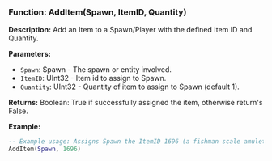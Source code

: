 ### Function: AddItem(Spawn, ItemID, Quantity)

**Description:**
Add an Item to a Spawn/Player with the defined Item ID and Quantity.

**Parameters:**
- `Spawn`: Spawn - The spawn or entity involved.
- `ItemID`: UInt32 - Item id to assign to Spawn.
- `Quantity`: UInt32 - Quantity of item to assign to Spawn (default 1).

**Returns:** Boolean: True if successfully assigned the item, otherwise return's False.

**Example:**

```lua
-- Example usage: Assigns Spawn the ItemID 1696 (a fishman scale amulet) with Quantity of 1.
AddItem(Spawn, 1696)
```
